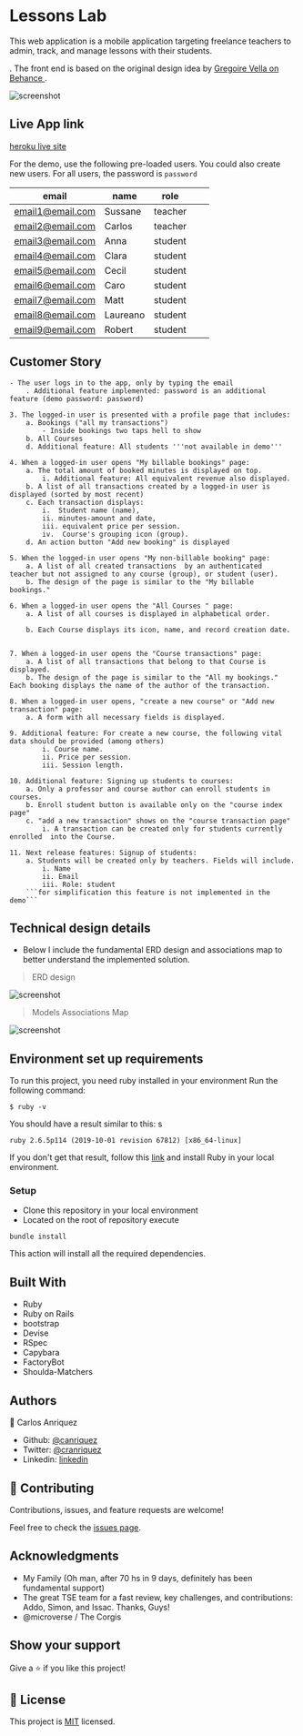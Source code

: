 # Lessons Lab

This web application is a mobile application targeting freelance teachers to admin, track, and manage lessons with their students.

. The front end is based on the original design idea by [Gregoire Vella on Behance ](https://www.behance.net/gallery/19759151/Snapscan-iOs-design-and-branding?tracking_source=).


![screenshot](app_screenshot.png)

## Live App link

[heroku live site](https://shrouded-plains-92148.herokuapp.com/)

For the demo, use the following pre-loaded users. You could also create new users. For all users, the password is ```password```

| email            | name    | role    |   |   |
|------------------|---------|---------|---|---|
| email1@email.com | Sussane | teacher |   |   |
| email2@email.com | Carlos  | teacher |   |   |
| email3@email.com | Anna    | student |   |   |
| email4@email.com | Clara   | student |   |   |
| email5@email.com | Cecil   | student |   |   |
| email6@email.com | Caro    | student |   |   |
| email7@email.com | Matt    | student |   |   |
| email8@email.com | Laureano| student |   |   |
| email9@email.com | Robert  | student |   |   |

## Customer Story

    - The user logs in to the app, only by typing the email
        . Additional feature implemented: password is an additional feature (demo password: password)
        
    3. The logged-in user is presented with a profile page that includes:
        a. Bookings ("all my transactions")
            - Inside bookings two taps hell to show  
        b. All Courses 
        d. Additional feature: All students '''not available in demo'''

    4. When a logged-in user opens "My billable bookings" page:
        a. The total amount of booked minutes is displayed on top.
            i. Additional feature: All equivalent revenue also displayed.
        b. A list of all transactions created by a logged-in user is displayed (sorted by most recent)
        c. Each transaction displays:
            i.  Student name (name), 
            ii. minutes-amount and date, 
            iii. equivalent price per session. 
            iv.  Course's grouping icon (group).
        d. An action button "Add new booking" is displayed
    
    5. When the logged-in user opens "My non-billable booking" page:
        a. A list of all created transactions  by an authenticated  teacher but not assigned to any course (group), or student (user). 
        b. The design of the page is similar to the "My billable bookings."

    6. When a logged-in user opens the "All Courses " page:
        a. A list of all courses is displayed in alphabetical order.
            
        b. Each Course displays its icon, name, and record creation date.

    
    7. When a logged-in user opens the "Course transactions" page:
        a. A list of all transactions that belong to that Course is displayed.
        b. The design of the page is similar to the "All my bookings."  Each booking displays the name of the author of the transaction.

    8. When a logged-in user opens, "create a new course" or "Add new transaction" page:
        a. A form with all necessary fields is displayed.

    9. Additional feature: For create a new course, the following vital data should be provided (among others)
            i. Course name.
            ii. Price per session.
            iii. Session length.
            
    10. Additional feature: Signing up students to courses:
        a. Only a professor and course author can enroll students in courses.
        b. Enroll student button is available only on the "course index page"
        c. "add a new transaction" shows on the "course transaction page"
            i. A transaction can be created only for students currently enrolled  into the Course.
            
    11. Next release features: Signup of students:
        a. Students will be created only by teachers. Fields will include.
            i. Name
            ii. Email
            iii. Role: student
        ```for simplification this feature is not implemented in the demo```

## Technical design details

- Below I include the fundamental ERD design and associations map to better understand the implemented solution.

> ERD design

![screenshot](erd.png)


> Models Associations Map


![screenshot](mam.png)



## Environment set up requirements

To run this project, you need ruby installed in your environment
Run the following command:

```
$ ruby -v
```

You should have a result similar to this:
s
```
ruby 2.6.5p114 (2019-10-01 revision 67812) [x86_64-linux]
```

If you don't get that result, follow this [link](https://www.ruby-lang.org/en/documentation/installation/) and install Ruby in your local environment.

### Setup
- Clone this repository in your local environment
- Located on the root of repository execute 

```bundle install``` 
 
This action will install all the required dependencies. 

## Built With

- Ruby
- Ruby on Rails
- bootstrap
- Devise
- RSpec
- Capybara
- FactoryBot
- Shoulda-Matchers


## Authors

👤 Carlos Anriquez

- Github: [@canriquez](https://github.com/canriquez)
- Twitter: [@cranriquez](https://twitter.com/cranriquez)
- Linkedin: [linkedin](https://www.linkedin.com/in/carlosanriquez/)

## 🤝 Contributing

Contributions, issues, and feature requests are welcome!

Feel free to check the [issues page](issues/).

## Acknowledgments

- My Family (Oh man, after 70 hs in 9 days, definitely has been fundamental support)
- The great TSE team for a fast review, key challenges, and contributions: Addo, Simon, and Issac. Thanks, Guys!
- @microverse / The Corgis


## Show your support

Give a ⭐️ if you like this project!

## 📝 License

This project is [MIT](LICENSE) licensed.
